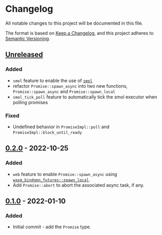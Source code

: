 # Changelog
All notable changes to this project will be documented in this file.

The format is based on [Keep a Changelog](https://keepachangelog.com/en/1.0.0/),
and this project adheres to [Semantic Versioning](https://semver.org/spec/v2.0.0.html).

## [Unreleased]
### Added
- `smol` feature to enable the use of [`smol`](https://github.com/smol-rs/smol)
- refactor `Promise::spawn_async` into two new functions, `Promise::spawn_async` and `Promise::spawn_local`
- `smol_tick_poll` feature to automatically tick the smol executor when polling promises

### Fixed
- Undefined behavior in `PromiseImpl::poll` and `PromiseImpl::block_until_ready`

## [0.2.0] - 2022-10-25
### Added
- `web` feature to enable `Promise::spawn_async` using [`wasm_bindgen_futures::spawn_local`](https://rustwasm.github.io/wasm-bindgen/api/wasm_bindgen_futures/fn.spawn_local.html).
- Add `Promise::abort` to abort the associated async task, if any.


## [0.1.0] - 2022-01-10
### Added
- Initial commit - add the `Promise` type.

[Unreleased]: https://github.com/EmbarkStudios/poll-promise/compare/0.2.0...HEAD
[0.2.0]: https://github.com/EmbarkStudios/poll-promise/releases/tag/0.2.0
[0.1.0]: https://github.com/EmbarkStudios/poll-promise/releases/tag/0.1.0
